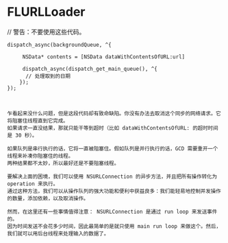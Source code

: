 # FLURLLoader

// 警告：不要使用这些代码。


	dispatch_async(backgroundQueue, ^{
	
  		 NSData* contents = [NSData dataWithContentsOfURL:url]
   		 
   		 dispatch_async(dispatch_get_main_queue(), ^{
      	  // 处理取到的日期
   		});
	});
	
	

	乍看起来没什么问题，但是这段代码却有致命缺陷。你没有办法去取消这个同步的网络请求。它将阻塞住线程直到它完成。
	如果请求一直没结果，那就只能干等到超时（比如 dataWithContentsOfURL: 的超时时间是 30 秒）。

	如果队列是串行执行的话，它将一直被阻塞住。假如队列是并行执行的话，GCD 需要重开一个线程来补凑你阻塞住的线程。
	两种结果都不太妙，所以最好还是不要阻塞线程。

	要解决上面的困境，我们可以使用 NSURLConnection 的异步方法，并且把所有操作转化为 operation 来执行。
	通过这种方法，我们可以从操作队列的强大功能和便利中获益良多：我们能轻易地控制并发操作的数量，添加依赖，以及取消操作。

	然而，在这里还有一些事情值得注意： NSURLConnection 是通过 run loop 来发送事件的。
	因为时间发送不会花多少时间，因此最简单的是就只使用 main run loop 来做这个。然后，我们就可以用后台线程来处理输入的数据了。